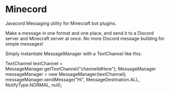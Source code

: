 # Minecord
Javacord Messaging utility for Minecraft bot plugins. 

Make a message in one format and one place, and send it to a Discord server and Minecraft server at once. 
No more Discord message building for simple messages!

Simply instantiate MessageManager with a TextChannel like this:

TextChannel textChannel = MessageManager.getTextChannel("channelIdHere");
MessageManager messageManager = new MessageManager(textChannel);
messageManager.sendMessage("Hi", MessageDestination.ALL, NotifyType.NORMAL, null);

